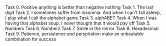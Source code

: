 Task 0. Positive anything is better than negative nothing
Task 1. The last digit
Task 2. I sometimes suffer from insomnia. And when I can't fall asleep, I play what I call the alphabet game
Task 3. alphABET
Task 4. When I was having that alphabet soup, I never thought that it would pay off
Task 5. Numbers
Task 6. Numberz
Task 7. Smile in the mirror
Task 8. Hexadecimal
Task 9. Patience, persistence and perspiration make an unbeatable combination for success
